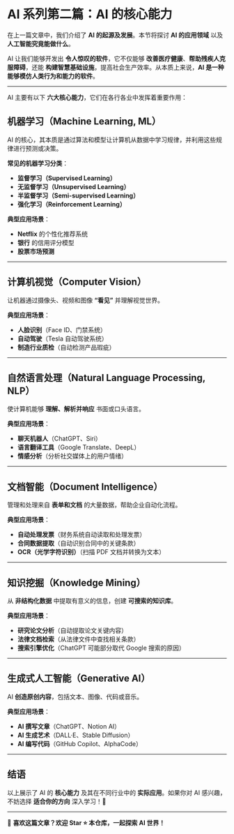 # AI 系列第二篇：AI 的核心能力

在上一篇文章中，我们介绍了 **AI 的起源及发展**。本节将探讨 **AI 的应用领域** 以及 **人工智能究竟能做什么**。

AI 让我们能够开发出 **令人惊叹的软件**，它不仅能够 **改善医疗健康**、**帮助残疾人克服障碍**，还能 **构建智慧基础设施**，提高社会生产效率。从本质上来说，**AI 是一种能够模仿人类行为和能力的软件**。

---

AI 主要有以下 **六大核心能力**，它们在各行各业中发挥着重要作用：

## 机器学习（Machine Learning, ML）  
AI 的核心，其本质是通过算法和模型让计算机从数据中学习规律，并利用这些规律进行预测或决策。

**常见的机器学习分类**：
- **监督学习（Supervised Learning）**
- **无监督学习（Unsupervised Learning）**
- **半监督学习（Semi-supervised Learning）**
- **强化学习（Reinforcement Learning）**

**典型应用场景**：
- **Netflix** 的个性化推荐系统
- **银行** 的信用评分模型
- **股票市场预测**

---

## 计算机视觉（Computer Vision）  
让机器通过摄像头、视频和图像 **“看见”** 并理解视觉世界。

**典型应用场景**：
- **人脸识别**（Face ID、门禁系统）
- **自动驾驶**（Tesla 自动驾驶系统）
- **制造行业质检**（自动检测产品瑕疵）

---

## 自然语言处理（Natural Language Processing, NLP）  
使计算机能够 **理解、解析并响应** 书面或口头语言。

**典型应用场景**：
- **聊天机器人**（ChatGPT、Siri）
- **语言翻译工具**（Google Translate、DeepL）
- **情感分析**（分析社交媒体上的用户情绪）

---

## 文档智能（Document Intelligence）  
管理和处理来自 **表单和文档** 的大量数据，帮助企业自动化流程。

**典型应用场景**：
- **自动处理发票**（财务系统自动读取和处理发票）
- **合同数据提取**（自动识别合同中的关键条款）
- **OCR（光学字符识别）**（扫描 PDF 文档并转换为文本）

---

## 知识挖掘（Knowledge Mining）  
从 **非结构化数据** 中提取有意义的信息，创建 **可搜索的知识库**。

**典型应用场景**：
- **研究论文分析**（自动提取论文关键内容）
- **法律文档检索**（从法律文件中查找相关条款）
- **搜索引擎优化**（ChatGPT 可能部分取代 Google 搜索的原因）

---

## 生成式人工智能（Generative AI）  
AI **创造原创内容**，包括文本、图像、代码或音乐。

**典型应用场景**：
- **AI 撰写文章**（ChatGPT、Notion AI）
- **AI 生成艺术**（DALL·E、Stable Diffusion）
- **AI 编写代码**（GitHub Copilot、AlphaCode）

---

## 结语

以上展示了 AI 的 **核心能力** 及其在不同行业中的 **实际应用**。如果你对 AI 感兴趣，不妨选择 **适合你的方向** 深入学习！🎯

---

📢 **喜欢这篇文章？欢迎 Star ⭐ 本仓库，一起探索 AI 世界！**
